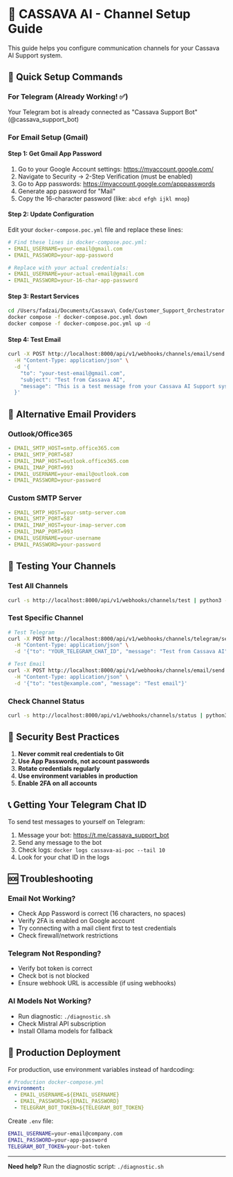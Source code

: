 # 📡 CASSAVA AI - Channel Setup Guide

This guide helps you configure communication channels for your Cassava AI Support system.

## 🚀 Quick Setup Commands

### For Telegram (Already Working! ✅)
Your Telegram bot is already connected as "Cassava Support Bot" (@cassava_support_bot)

### For Email Setup (Gmail)

#### Step 1: Get Gmail App Password
1. Go to your Google Account settings: https://myaccount.google.com/
2. Navigate to Security → 2-Step Verification (must be enabled)
3. Go to App passwords: https://myaccount.google.com/apppasswords
4. Generate app password for "Mail"
5. Copy the 16-character password (like: `abcd efgh ijkl mnop`)

#### Step 2: Update Configuration
Edit your `docker-compose.poc.yml` file and replace these lines:

```yaml
# Find these lines in docker-compose.poc.yml:
- EMAIL_USERNAME=your-email@gmail.com
- EMAIL_PASSWORD=your-app-password

# Replace with your actual credentials:
- EMAIL_USERNAME=your-actual-email@gmail.com
- EMAIL_PASSWORD=your-16-char-app-password
```

#### Step 3: Restart Services
```bash
cd /Users/fadzai/Documents/Cassava\ Code/Customer_Support_Orchestrator
docker compose -f docker-compose.poc.yml down
docker compose -f docker-compose.poc.yml up -d
```

#### Step 4: Test Email
```bash
curl -X POST http://localhost:8000/api/v1/webhooks/channels/email/send \
  -H "Content-Type: application/json" \
  -d '{
    "to": "your-test-email@gmail.com",
    "subject": "Test from Cassava AI",
    "message": "This is a test message from your Cassava AI Support system!"
  }'
```

## 🔧 Alternative Email Providers

### Outlook/Office365
```yaml
- EMAIL_SMTP_HOST=smtp.office365.com
- EMAIL_SMTP_PORT=587
- EMAIL_IMAP_HOST=outlook.office365.com
- EMAIL_IMAP_PORT=993
- EMAIL_USERNAME=your-email@outlook.com
- EMAIL_PASSWORD=your-password
```

### Custom SMTP Server
```yaml
- EMAIL_SMTP_HOST=your-smtp-server.com
- EMAIL_SMTP_PORT=587
- EMAIL_IMAP_HOST=your-imap-server.com
- EMAIL_IMAP_PORT=993
- EMAIL_USERNAME=your-username
- EMAIL_PASSWORD=your-password
```

## 🧪 Testing Your Channels

### Test All Channels
```bash
curl -s http://localhost:8000/api/v1/webhooks/channels/test | python3 -m json.tool
```

### Test Specific Channel
```bash
# Test Telegram
curl -X POST http://localhost:8000/api/v1/webhooks/channels/telegram/send \
  -H "Content-Type: application/json" \
  -d '{"to": "YOUR_TELEGRAM_CHAT_ID", "message": "Test from Cassava AI"}'

# Test Email  
curl -X POST http://localhost:8000/api/v1/webhooks/channels/email/send \
  -H "Content-Type: application/json" \
  -d '{"to": "test@example.com", "message": "Test email"}'
```

### Check Channel Status
```bash
curl -s http://localhost:8000/api/v1/webhooks/channels/status | python3 -m json.tool
```

## 🔑 Security Best Practices

1. **Never commit real credentials to Git**
2. **Use App Passwords, not account passwords**
3. **Rotate credentials regularly**
4. **Use environment variables in production**
5. **Enable 2FA on all accounts**

## 📞 Getting Your Telegram Chat ID

To send test messages to yourself on Telegram:

1. Message your bot: https://t.me/cassava_support_bot
2. Send any message to the bot
3. Check logs: `docker logs cassava-ai-poc --tail 10`
4. Look for your chat ID in the logs

## 🆘 Troubleshooting

### Email Not Working?
- Check App Password is correct (16 characters, no spaces)
- Verify 2FA is enabled on Google account
- Try connecting with a mail client first to test credentials
- Check firewall/network restrictions

### Telegram Not Responding?
- Verify bot token is correct
- Check bot is not blocked
- Ensure webhook URL is accessible (if using webhooks)

### AI Models Not Working?
- Run diagnostic: `./diagnostic.sh`
- Check Mistral API subscription
- Install Ollama models for fallback

## 🎯 Production Deployment

For production, use environment variables instead of hardcoding:

```yaml
# Production docker-compose.yml
environment:
  - EMAIL_USERNAME=${EMAIL_USERNAME}
  - EMAIL_PASSWORD=${EMAIL_PASSWORD}
  - TELEGRAM_BOT_TOKEN=${TELEGRAM_BOT_TOKEN}
```

Create `.env` file:
```bash
EMAIL_USERNAME=your-email@company.com
EMAIL_PASSWORD=your-app-password
TELEGRAM_BOT_TOKEN=your-bot-token
```

---

**Need help?** Run the diagnostic script: `./diagnostic.sh`